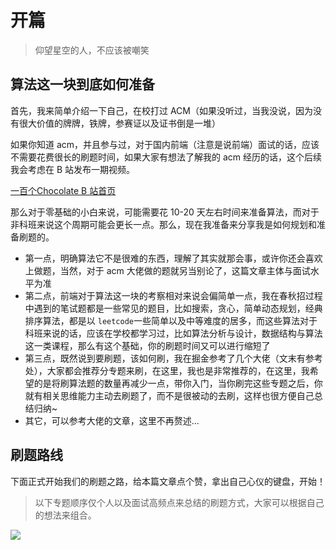 # 开篇

> 仰望星空的人，不应该被嘲笑

## 算法这一块到底如何准备

首先，我来简单介绍一下自己，在校打过 ACM（如果没听过，当我没说，因为没有很大价值的牌牌，铁牌，参赛证以及证书倒是一堆）

如果你知道 acm，并且参与过，对于国内前端（注意是说前端）面试的话，应该不需要花费很长的刷题时间，如果大家有想法了解我的 acm 经历的话，这个后续我会考虑在 B 站发布一期视频。

[一百个Chocolate B 站首页](https://space.bilibili.com/351534170)

那么对于零基础的小白来说，可能需要花 10-20 天左右时间来准备算法，而对于非科班来说这个周期可能会更长一点。那么，现在我准备来分享我是如何规划和准备刷题的。

- 第一点，明确算法它不是很难的东西，理解了其实就那会事，或许你还会喜欢上做题，当然，对于 acm 大佬做的题就另当别论了，这篇文章主体与面试水平为准
- 第二点，前端对于算法这一块的考察相对来说会偏简单一点，我在春秋招过程中遇到的笔试题都是一些常见的题目，比如搜索，贪心，简单动态规划，经典排序算法，都是以 `leetcode`一些简单以及中等难度的居多，而这些算法对于科班来说的话，应该在学校都学习过，比如算法分析与设计，数据结构与算法这一类课程，那么有这个基础，你的刷题时间又可以进行缩短了
- 第三点，既然说到要刷题，该如何刷，我在掘金参考了几个大佬（文末有参考处），大家都会推荐分专题来刷，在这里，我也是非常推荐的，在这里，我希望的是将刷算法题的数量再减少一点，带你入门，当你刷完这些专题之后，你就有相关思维能力主动去刷题了，而不是很被动的去刷，这样也很方便自己总结归纳~
- 其它，可以参考大佬的文章，这里不再赘述...

## 刷题路线

下面正式开始我们的刷题之路，给本篇文章点个赞，拿出自己心仪的键盘，开始！

> 以下专题顺序仅个人以及面试高频点来总结的刷题方式，大家可以根据自己的想法来组合。

![](https://cdn.jsdelivr.net/gh/Chocolate1999/choimg@master/2023/1688788193.jpg)
